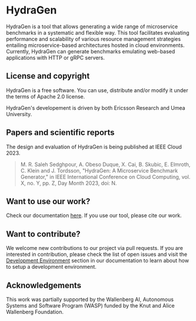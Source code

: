 # HydraGen

HydraGen is a tool that allows generating a wide range of microservice benchmarks in a systematic and flexible way. This tool facilitates evaluating performance and scalability of various resource management strategies entailing microservice-based architectures hosted in cloud environments. Currently, HydraGen can generate benchmarks emulating web-based applications with HTTP or gRPC servers.

## License and copyright

HydraGen is a free software. You can use, distribute and/or modify it under the terms of Apache 2.0 license.

HydraGen's developement is driven by both Ericsson Research and Umea University.

## Papers and scientific reports

The design and evaluation of HydraGen is being published at IEEE Cloud 2023.
> M. R. Saleh Sedghpour, A. Obeso Duque, X. Cai, B. Skubic, E. Elmroth, C. Klein and J. Tordsson, "HydraGen: A Microservice Benchmark Generator," in IEEE International Conference on Cloud Computing, vol. X, no. Y, pp. Z, Day Month 2023, doi: N.

## Want to use our work?

Check our documentation [here](docs/home.md).
If you use our tool, please cite our work.

## Want to contribute?

We welcome new contributions to our project via pull requests.
If you are interested in contribution, please check the list of open issues and visit the [Development Environment](docs/development-environment.md) section in our documentation to learn about how to setup a development environment.

## Acknowledgements

This work was partially supported by the Wallenberg AI, Autonomous Systems and Software Program (WASP) funded by the Knut and Alice Wallenberg Foundation.
